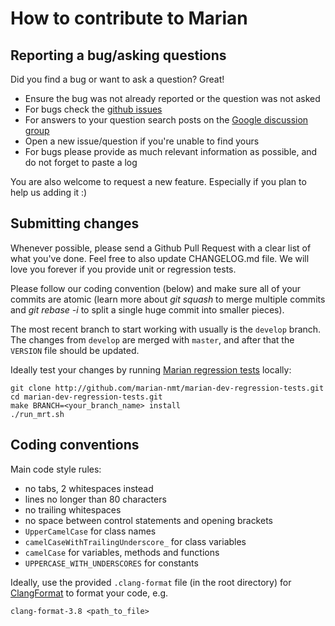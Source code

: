 How to contribute to Marian
===========================


## Reporting a bug/asking questions

Did you find a bug or want to ask a question? Great!

* Ensure the bug was not already reported or the question was not asked
* For bugs check the [github
  issues](https://github.com/marian-nmt/marian-dev/issues)
* For answers to your question search posts on the [Google discussion
  group](https://groups.google.com/forum/#!forum/marian-nmt)
* Open a new issue/question if you're unable to find yours
* For bugs please provide as much relevant information as possible, and do not
  forget to paste a log

You are also welcome to request a new feature.
Especially if you plan to help us adding it :)


## Submitting changes

Whenever possible, please send a Github Pull Request with a clear list of what
you've done.  Feel free to also update CHANGELOG.md file.  We will love you
forever if you provide unit or regression tests.

Please follow our coding convention (below) and make sure all of your commits
are atomic (learn more about _git squash_ to merge multiple commits and _git
rebase -i_ to split a single huge commit into smaller pieces).

The most recent branch to start working with usually is the `develop` branch.
The changes from `develop` are merged with `master`, and after that the
`VERSION` file should be updated.

Ideally test your changes by running [Marian regression
tests](http://github.com/marian-nmt/marian-dev-regression-tests.git) locally:

    git clone http://github.com/marian-nmt/marian-dev-regression-tests.git
    cd marian-dev-regression-tests.git
    make BRANCH=<your_branch_name> install
    ./run_mrt.sh


## Coding conventions

Main code style rules:

* no tabs, 2 whitespaces instead
* lines no longer than 80 characters
* no trailing whitespaces
* no space between control statements and opening brackets
* `UpperCamelCase` for class names
* `camelCaseWithTrailingUnderscore_` for class variables
* `camelCase` for variables, methods and functions
* `UPPERCASE_WITH_UNDERSCORES` for constants

Ideally, use the provided `.clang-format` file (in the root directory) for
[ClangFormat](https://clang.llvm.org/docs/ClangFormat.html) to format your code, e.g.

    clang-format-3.8 <path_to_file>

